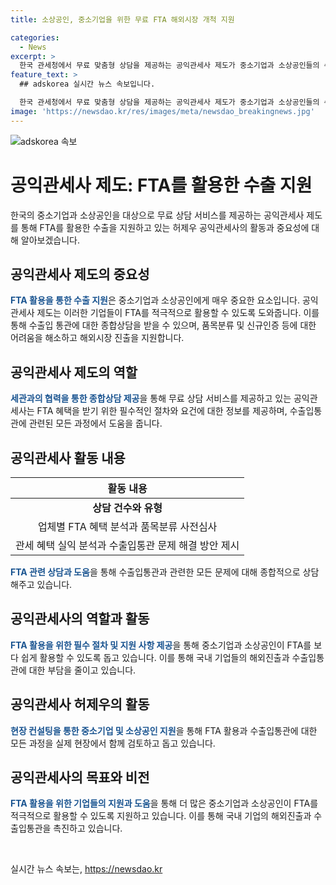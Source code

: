 ```yaml
---
title: 소상공인, 중소기업을 위한 무료 FTA 해외시장 개척 지원

categories:
  - News
excerpt: >
  한국 관세청에서 무료 맞춤형 상담을 제공하는 공익관세사 제도가 중소기업과 소상공인들의 수출에 도움을 주고 있다. FTA 활용을 통해 수출에 나설 수 있도록 도와주는 공익관세사들은 수출 및 인증수출자 취득과 관련된 어려움을 해결하고, FTA 혜택을 받아 수출경쟁력을 향상시킨다. 관세청은 2024년 3월까지 10년간 3300여 개 기업에 무료 상담을 제공하여 중요한 역할을 하고 있다. 이를 통해 중소기업과 소상공인들이 FTA를 더욱 적극적으로 활용할 수 있도록 지원하고 있다.
feature_text: >
  ## adskorea 실시간 뉴스 속보입니다.

  한국 관세청에서 무료 맞춤형 상담을 제공하는 공익관세사 제도가 중소기업과 소상공인들의 수출에 도움을 주고 있다. FTA 활용을 통해 수출에 나설 수 있도록 도와주는 공익관세사들은 수출 및 인증수출자 취득과 관련된 어려움을 해결하고, FTA 혜택을 받아 수출경쟁력을 향상시킨다. 관세청은 2024년 3월까지 10년간 3300여 개 기업에 무료 상담을 제공하여 중요한 역할을 하고 있다. 이를 통해 중소기업과 소상공인들이 FTA를 더욱 적극적으로 활용할 수 있도록 지원하고 있다.
image: 'https://newsdao.kr/res/images/meta/newsdao_breakingnews.jpg'
---
```


<p><img src="https://newsdao.kr/res/images/meta/newsdao_breakingnews.jpg" alt="adskorea 속보" /></p>

<h1>공익관세사 제도: FTA를 활용한 수출 지원</h1>

<p data-ke-size="size16">한국의 중소기업과 소상공인을 대상으로 무료 상담 서비스를 제공하는 공익관세사 제도를 통해 FTA를 활용한 수출을 지원하고 있는 허제우 공익관세사의 활동과 중요성에 대해 알아보겠습니다.</p>

<h2 data-ke-size="size26">공익관세사 제도의 중요성</h2>

<p><b><span style="color: #1a5490;">FTA 활용을 통한 수출 지원</span></b>은 중소기업과 소상공인에게 매우 중요한 요소입니다. 공익관세사 제도는 이러한 기업들이 FTA를 적극적으로 활용할 수 있도록 도와줍니다. 이를 통해 수출입 통관에 대한 종합상담을 받을 수 있으며, 품목분류 및 신규인증 등에 대한 어려움을 해소하고 해외시장 진출을 지원합니다.</p>

<h2 data-ke-size="size26">공익관세사 제도의 역할</h2>

<p><b><span style="color: #1a5490;">세관과의 협력을 통한 종합상담 제공</span></b>을 통해 무료 상담 서비스를 제공하고 있는 공익관세사는 FTA 혜택을 받기 위한 필수적인 절차와 요건에 대한 정보를 제공하며, 수출입통관에 관련된 모든 과정에서 도움을 줍니다.</p>

<h2 data-ke-size="size26">공익관세사 활동 내용</h2>

<table>
    <thead>
        <tr>
            <th style="text-align: center; height: 17px;"><b>활동 내용</b></th>
        </tr>
    </thead>
    <tbody>
        <tr>
            <td style="text-align: center; height: 17px;"><b>상담 건수와 유형</b></td>
        </tr>
        <tr>
            <td style="text-align: center; height: 17px;">업체별 FTA 혜택 분석과 품목분류 사전심사</td>
        </tr>
        <tr>
            <td style="text-align: center; height: 17px;">관세 혜택 실익 분석과 수출입통관 문제 해결 방안 제시</td>
        </tr>
    </tbody>
</table>

<p><b><span style="color: #1a5490;">FTA 관련 상담과 도움</span></b>을 통해 수출입통관과 관련한 모든 문제에 대해 종합적으로 상담해주고 있습니다.</p>

<h2 data-ke-size="size26">공익관세사의 역할과 활동</h2>

<p><b><span style="color: #1a5490;">FTA 활용을 위한 필수 절차 및 지원 사항 제공</span></b>을 통해 중소기업과 소상공인이 FTA를 보다 쉽게 활용할 수 있도록 돕고 있습니다. 이를 통해 국내 기업들의 해외진출과 수출입통관에 대한 부담을 줄이고 있습니다.</p>

<h2 data-ke-size="size26">공익관세사 허제우의 활동</h2>

<p><b><span style="color: #1a5490;">현장 컨설팅을 통한 중소기업 및 소상공인 지원</span></b>을 통해 FTA 활용과 수출입통관에 대한 모든 과정을 실제 현장에서 함께 검토하고 돕고 있습니다.</p>

<h2 data-ke-size="size26">공익관세사의 목표와 비전</h2>

<p><b><span style="color: #1a5490;">FTA 활용을 위한 기업들의 지원과 도움</span></b>을 통해 더 많은 중소기업과 소상공인이 FTA를 적극적으로 활용할 수 있도록 지원하고 있습니다. 이를 통해 국내 기업의 해외진출과 수출입통관을 촉진하고 있습니다.</p>

<p data-ke-size="size16">&nbsp;</p>
실시간 뉴스 속보는, <a href="https://newsdao.kr" rel="dofollow">https://newsdao.kr</a>


